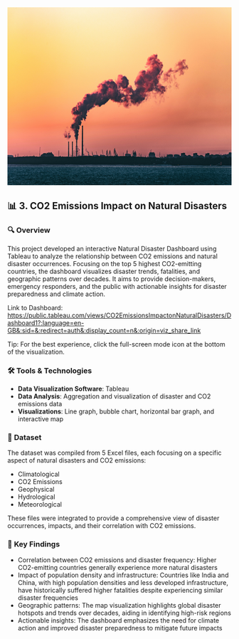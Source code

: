 <div align="center">
  <img src="https://github.com/ruben-machado/University-Projects/blob/main/3.%20CO2%20Emissions%20Impact%20on%20Natural%20Disasters/CO2%20Emissions.jpg" alt="image alt" width="600" height="400">
</div>


## 📊 **3. CO2 Emissions Impact on Natural Disasters**


### 🔍 **Overview**

This project developed an interactive Natural Disaster Dashboard using Tableau to analyze the relationship between CO2 emissions and natural disaster occurrences. Focusing on the top 5 highest CO2-emitting countries, the dashboard visualizes disaster trends, fatalities, and geographic patterns over decades. It aims to provide decision-makers, emergency responders, and the public with actionable insights for disaster preparedness and climate action.

Link to Dashboard: https://public.tableau.com/views/CO2EmissionsImpactonNaturalDisasters/Dashboard1?:language=en-GB&:sid=&:redirect=auth&:display_count=n&:origin=viz_share_link

Tip: For the best experience, click the full-screen mode icon at the bottom of the visualization.

### 🛠️ **Tools & Technologies**

- **Data Visualization Software**: Tableau
- **Data Analysis**: Aggregation and visualization of disaster and CO2 emissions data
- **Visualizations**: Line graph, bubble chart, horizontal bar graph, and interactive map

### 📂 **Dataset**

The dataset was compiled from 5 Excel files, each focusing on a specific aspect of natural disasters and CO2 emissions:

- Climatological
- CO2 Emissions
- Geophysical
- Hydrological
- Meteorological

These files were integrated to provide a comprehensive view of disaster occurrences, impacts, and their correlation with CO2 emissions.

### 🚀 **Key Findings**

- Correlation between CO2 emissions and disaster frequency: Higher CO2-emitting countries generally experience more natural disasters
- Impact of population density and infrastructure: Countries like India and China, with high population densities and less developed infrastructure, have historically suffered higher fatalities despite experiencing similar disaster frequencies
- Geographic patterns: The map visualization highlights global disaster hotspots and trends over decades, aiding in identifying high-risk regions
- Actionable insights: The dashboard emphasizes the need for climate action and improved disaster preparedness to mitigate future impacts
